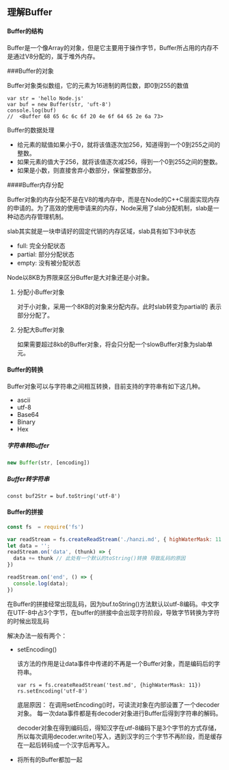 ## 理解Buffer

#### Buffer的结构

Buffer是一个像Array的对象，但是它主要用于操作字节，Buffer所占用的内存不是通过V8分配的，属于堆外内存。

###Buffer的对象

Buffer对象类似数组，它的元素为16进制的两位数，即0到255的数值

~~~~~~Js
var str = 'hello Node.js'
var buf = new Buffer(str, 'uft-8')
console.log(buf)
//  <Buffer 68 65 6c 6c 6f 20 4e 6f 64 65 2e 6a 73>
~~~~~~

Buffer的数据处理

- 给元素的赋值如果小于0，就将该值逐次加256，知道得到一个0到255之间的整数。
- 如果元素的值大于256，就将该值逐次减256，得到一个0到255之间的整数。
- 如果是小数，则直接舍弃小数部分，保留整数部分。

####Buffer内存分配

Buffer对象的内存分配不是在V8的堆内存中，而是在Node的C++C层面实现内存的申请的。为了高效的使用申请来的内存，Node采用了slab分配机制，slab是一种动态内存管理机制。

slab其实就是一块申请好的固定代销的内存区域，slab具有如下3中状态

- full: 完全分配状态
- partial: 部分分配状态
- empty: 没有被分配状态

Node以8KB为界限来区分Buffer是大对象还是小对象。

1. 分配小Buffer对象

   对于小对象，采用一个8KB的对象来分配内存。此时slab转变为partial的 表示部分分配了。

2. 分配大Buffer对象

   如果需要超过8kb的Buffer对象，将会只分配一个slowBuffer对象为slab单元。

#### Buffer的转换

Buffer对象可以与字符串之间相互转换，目前支持的字符串有如下这几种。

- ascii
- utf-8
- Base64
- Binary
- Hex

##### 字符串转Buffer

~~~~~~js
new Buffer(str, [encoding])
~~~~~~

##### Buffer转字符串

~~~~~~~~Js
const buf2Str = buf.toString('utf-8')
~~~~~~~~

#### Buffer的拼接

~~~~~~~js
const fs  = require('fs')

var readStream = fs.createReadStream('./hanzi.md', { highWaterMask: 11 })
let data = '';
readStream.on('data', (thunk) => {
  data += thunk // 此处有一个默认的toString()转换 导致乱码的原因
})

readStream.on('end', () => {
  console.log(data);
})
~~~~~~~

在Buffer的拼接经常出现乱码，因为buf.toString()方法默认以utf-8编码。中文字在UTF-8中占3个字节，在buffer的拼接中会出现字符阶段，导致字节转换为字符的时候出现乱码

解决办法一般有两个：

- setEncoding()

  该方法的作用是让data事件中传递的不再是一个Buffer对象，而是编码后的字符串。

  ~~~~~~
  var rs = fs.createReadStream('test.md', {highWaterMask: 11})
  rs.setEncoding('utf-8')
  ~~~~~~

  底层原因： 在调用setEncoding()时，可读流对象在内部设置了一个decoder对象。  每一次data事件都是有decoder对象进行Buffer后得到字符串的解码。

  decoder对象在得到编码后，得知汉字在utf-8编码下是3个字节的方式存储，所以每次调用decoder.write()写入，遇到汉字的三个字节不再阶段，而是缓存在一起后转码成一个汉字后再写入。

- 将所有的Buffer都加一起





